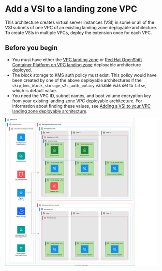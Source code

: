 # Add a VSI to a landing zone VPC

This architecture creates virtual server instances (VSI) in some or all of the VSI subnets of one VPC of an existing landing zone deployable architecture. To create VSIs in multiple VPCs, deploy the extension once for each VPC.

## Before you begin

- You must have either the [VPC landing zone](https://cloud.ibm.com/catalog/architecture/deploy-arch-ibm-slz-vpc-9fc0fa64-27af-4fed-9dce-47b3640ba739-global) or [Red Hat OpenShift Container Platform on VPC landing zone](https://cloud.ibm.com/catalog/architecture/deploy-arch-ibm-slz-ocp-95fccffc-ae3b-42df-b6d9-80be5914d852-global) deployable architecture deployed.
- The block storage to KMS auth policy must exist. This policy would have been created by one of the above deployable architectures if the `skip_kms_block_storage_s2s_auth_policy` variable was set to `false`, which is default value.
- You need the VPC ID, subnet names, and boot volume encryption key from your existing landing zone VPC deployable architecture. For information about finding these values, see [Adding a VSI to your VPC landing zone deployable architecture](https://cloud.ibm.com/docs/secure-infrastructure-vpc?topic=secure-infrastructure-vpc-ext-with-vsi).

![Architecture diagram for adding a VSI to your VPC landing zone deployable architecture](https://raw.githubusercontent.com/terraform-ibm-modules/terraform-ibm-landing-zone/main/reference-architectures/vsi-extension.drawio.svg)
